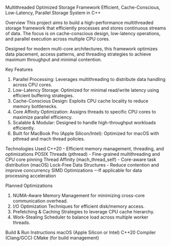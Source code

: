 Multithreaded Optimized Storage Framework 
Efficient, Cache-Conscious, Low-Latency, Parallel Storage System in C++

Overview
This project aims to build a high-performance multithreaded storage framework that efficiently processes and stores continuous streams of data. The focus is on cache-conscious design, low-latency operations, and parallel execution across multiple CPU cores.

Designed for modern multi-core architectures, this framework optimizes data placement, access patterns, and threading strategies to achieve maximum throughput and minimal contention.

Key Features
1) Parallel Processing: Leverages multithreading to distribute data handling across CPU cores.
2) Low-Latency Storage: Optimized for minimal read/write latency using efficient buffering strategies.
3) Cache-Conscious Design: Exploits CPU cache locality to reduce memory bottlenecks.
4) Core Affinity Optimization: Assigns threads to specific CPU cores to maximize parallel efficiency.
5) Scalable & Modular: Designed to handle high-throughput workloads efficiently.
6) Built for MacBook Pro (Apple Silicon/Intel): Optimized for macOS with pthread and mach thread policies.

Technologies Used
C++20 - Efficient memory management, threading, and optimizations
POSIX Threads (pthread) - Fine-grained multithreading and CPU core pinning
Thread Affinity (mach_thread_self) - Core-aware task distribution (macOS)
Lock-Free Data Structures - Reduce contention and improve concurrency
SIMD Optimizations –-If applicable for data processing acceleration

Planned Optimizations
1) NUMA-Aware Memory Management for minimizing cross-core communication overhead.
2) I/O Optimization Techniques for efficient disk/memory access.
3) Prefetching & Caching Strategies to leverage CPU cache hierarchy.
4) Work-Stealing Scheduler to balance load across multiple worker threads.

Build & Run Instructions
macOS (Apple Silicon or Intel)
C++20 Compiler (Clang/GCC)
CMake (for build management)
